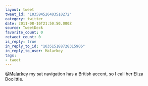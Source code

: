 ```yaml
---
layout: tweet
tweet_id: "103584526403510272"
category: twitter
date: 2011-08-16T21:50:50.000Z
source: TweetDeck
favorite_count: 0
retweet_count: 0
is_reply: true
in_reply_to_id: "103515188728315906"
in_reply_to_user: Malarkey
tags:
- tweet
---
```


[@Malarkey](https://twitter.com/@Malarkey) my sat navigation has a British accent, so I call her Eliza Doolittle.
